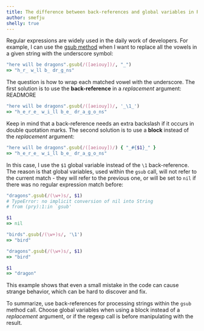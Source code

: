 ```yaml
---
title: The difference between back-references and global variables in Ruby regular expressions
author: smefju
shelly: true
---
```


Regular expressions are widely used in the daily work of developers. For example, I can use the [gsub method][1] when I want to replace all the vowels in a given string with the underscore symbol:

```ruby
"here will be dragons".gsub(/([aeiouy])/, "_")
=> "h_r_ w_ll b_ dr_g_ns"
```

The question is how to wrap each matched vowel with the underscore. The first solution is to use the **back-reference** in a *replacement* argument:
READMORE
```ruby
"here will be dragons".gsub(/([aeiouy])/, '_\1_')
=> "h_e_r_e_ w_i_ll b_e_ dr_a_g_o_ns"
```

Keep in mind that a back-reference needs an extra backslash if it occurs in double quotation marks. The second solution is to use a **block** instead of the *replacement* argument:

```ruby
"here will be dragons".gsub(/([aeiouy])/) { "_#{$1}_" }
=> "h_e_r_e_ w_i_ll b_e_ dr_a_g_o_ns"
```

In this case, I use the `$1` global variable instead of the `\1` back-reference. The reason is that global variables, used within the `gsub` call, will not refer to the current match - they will refer to the previous one, or will be set to `nil` if there was no regular expression match before:

```ruby
"dragons".gsub(/(\w+)s/, $1)
# TypeError: no implicit conversion of nil into String
# from (pry):1:in `gsub'

$1
=> nil

"birds".gsub(/(\w+)s/, '\1')
=> "bird"

"dragons".gsub(/(\w+)s/, $1)
=> "bird"

$1
=> "dragon"
```

This example shows that even a small mistake in the code can cause strange behavior, which can be hard to discover and fix.

To summarize, use back-references for processing strings within the `gsub` method call. Choose global variables when using a block instead of a *replacement* argument, or if the regexp call is before manipulating with the result.

[1]: http://ruby-doc.org/core-2.2.0/String.html#method-i-gsub
